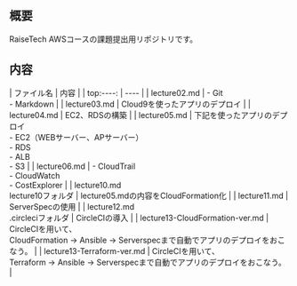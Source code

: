 ## 概要
RaiseTech AWSコースの課題提出用リポジトリです。

## 内容
|  ファイル名  |  内容  |
| top:----: | ---- |
|  lecture02.md  |  - Git<br>- Markdown  |
|  lecture03.md  |  Cloud9を使ったアプリのデプロイ  |
|  lecture04.md  |  EC2、RDSの構築  |
|  lecture05.md  |  下記を使ったアプリのデプロイ<br>- EC2（WEBサーバー、APサーバー）<br>- RDS<br>- ALB<br>- S3  |
|  lecture06.md  |  - CloudTrail<br>- CloudWatch<br>- CostExplorer  |
|  lecture10.md<br>lecture10フォルダ  |  lecture05.mdの内容をCloudFormation化  |
|  lecture11.md  |  ServerSpecの使用  |
|  lecture12.md<br>.circleciフォルダ  |  CircleCIの導入  |
|  lecture13-CloudFormation-ver.md  |  CircleCIを用いて、<br>CloudFormation → Ansible → Serverspecまで自動でアプリのデプロイをおこなう。  |
|  lecture13-Terraform-ver.md  |  CircleCIを用いて、<br>Terraform → Ansible → Serverspecまで自動でアプリのデプロイをおこなう。  |
